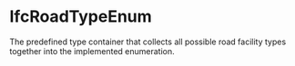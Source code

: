 # IfcRoadTypeEnum

The predefined type container that collects all possible road facility types together into the implemented enumeration.
